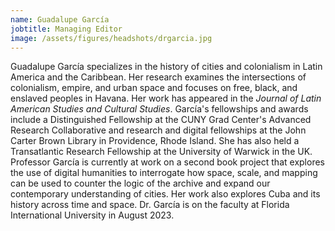 ```yaml
---
name: Guadalupe García
jobtitle: Managing Editor
image: /assets/figures/headshots/drgarcia.jpg
---
```

Guadalupe García specializes in the history of cities and colonialism in Latin America and the Caribbean. Her research examines the intersections of colonialism, empire, and urban space and focuses on free, black, and enslaved peoples in Havana. Her work has appeared in the *Journal of Latin American Studies and Cultural Studies*. García's fellowships and awards include a Distinguished Fellowship at the CUNY Grad Center's Advanced Research Collaborative and research and digital fellowships at the John Carter Brown Library in Providence, Rhode Island. She has also held a Transatlantic Research Fellowship at the University of Warwick in the UK. Professor García is currently at work on a second book project that explores the use of digital humanities to interrogate how space, scale, and mapping can be used to counter the logic of the archive and expand our contemporary understanding of cities. Her work also explores Cuba and its history across time and space. Dr. García is on the faculty at Florida International University in August 2023.